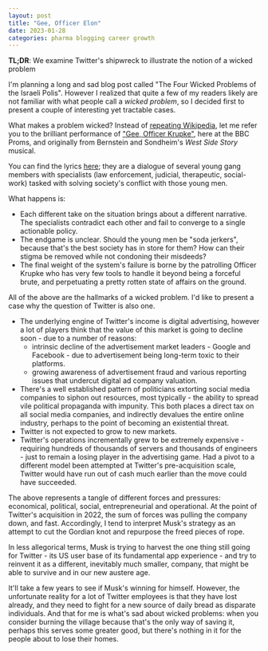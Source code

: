 ```yaml
---
layout: post
title: "Gee, Officer Elon"
date: 2023-01-28
categories: pharma blogging career growth
---
```

**TL;DR**: We examine Twitter's shipwreck to illustrate the notion of a wicked problem

I'm planning a long and sad blog post called "The Four Wicked Problems of the Israeli Polis". However I realized that quite a few of my readers likely are not familiar with what people call a *wicked problem*, so I decided first to present a couple of interesting yet tractable cases.

What makes a problem wicked? Instead of [repeating Wikipedia](https://en.wikipedia.org/wiki/Wicked_problem), let me refer you to the brilliant performance of ["Gee, Officer Krupke"](https://www.youtube.com/watch?v=L514Zv8Q4_4&t=1s), here at the BBC Proms, and originally from Bernstein and Sondheim's *West Side Story* musical. 

You can find the lyrics [here](https://www.westsidestory.com/gee-officer-krupke); they are a dialogue of several young gang members with specialists (law enforcement, judicial, therapeutic, social-work) tasked with solving society's conflict with those young men.

What happens is:
- Each different take on the situation brings about a different narrative. The specialists contradict each other and fail to converge to a single actionable policy.
- The endgame is unclear. Should the young men be "soda jerkers", because that's the best society has in store for them? How can their stigma be removed while not condoning their misdeeds?
- The final weight of the system's failure is borne by the patrolling Officer Krupke who has very few tools to handle it beyond being a forceful brute, and perpetuating a pretty rotten state of affairs on the ground.

All of the above are the hallmarks of a wicked problem. I'd like to present a case why the question of Twitter is also one.

- The underlying engine of Twitter's income is digital advertising, however a lot of players think that the value of this market is going to decline soon - due to a number of reasons:
   - intrinsic decline of the advertisement market leaders - Google and Facebook - due to advertisement being long-term toxic to their platforms.
   - growing awareness of advertisement fraud and various reporting issues that undercut digital ad company valuation.
- There's a well established pattern of politicians extorting social media companies to siphon out resources, most typically - the ability to spread vile political propaganda with impunity. This both places a direct tax on all social media companies, and indirectly devalues the entire online industry, perhaps to the point of becoming an existential threat.
- Twitter is not expected to grow to new markets.
- Twitter's operations incrementally grew to be extremely expensive - requiring hundreds of thousands of servers and thousands of engineers - just to remain a losing player in the advertising game. Had a pivot to a different model been attempted at Twitter's pre-acquisition scale, Twitter would have run out of cash much earlier than the move could have succeeded. 

The above represents a tangle of different forces and pressures: economical, political, social, entrepreneurial and operational. At the point of Twitter's acquisition in 2022, the sum of forces was pulling the company down, and fast. Accordingly, I tend to interpret Musk's strategy as an attempt to cut the Gordian knot and repurpose the freed pieces of rope.

In less allegorical terms, Musk is trying to harvest the one thing still going for Twitter - its US user base of its fundamental app experience - and try to reinvent it as a different, inevitably much smaller, company, that might be able to survive and in our new austere age.

It'll take a few years to see if Musk's winning for himself. However, the unfortunate reality for a lot of Twitter employees is that they have lost already, and they need to fight for a new source of daily bread as disparate individuals. And that for me is what's sad about wicked problems: when you consider burning the village because that's the only way of saving it, perhaps this serves some greater good, but there's nothing in it for the people about to lose their homes.

